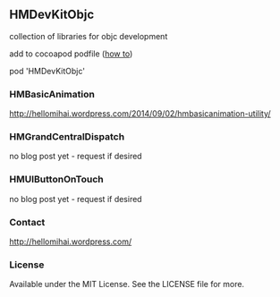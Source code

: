 ## HMDevKitObjc

collection of libraries for objc development

add to cocoapod podfile ([how to](http://hellomihai.wordpress.com/2014/09/03/cocoapods-using-and-creating-your-own))

pod 'HMDevKitObjc'


### HMBasicAnimation
http://hellomihai.wordpress.com/2014/09/02/hmbasicanimation-utility/

### HMGrandCentralDispatch
no blog post yet - request if desired

### HMUIButtonOnTouch
no blog post yet - request if desired


### Contact
http://hellomihai.wordpress.com/

### License

Available under the MIT License. See the LICENSE file for more.